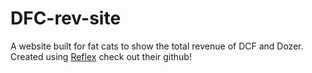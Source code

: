 # DFC-rev-site
A website built for fat cats to show the total revenue of DCF and Dozer.
Created using [Reflex](https://github.com/reflex-dev) check out their github!
